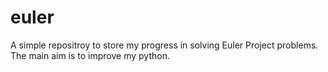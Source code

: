 euler
=====

A simple repositroy to store my progress in solving Euler Project problems.
The main aim is to improve my python.